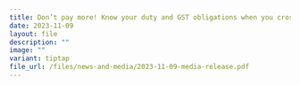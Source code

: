```yaml
---
title: Don’t pay more! Know your duty and GST obligations when you cross into Singapore via Woodlands and Tuas Checkpoints
date: 2023-11-09
layout: file
description: ""
image: ""
variant: tiptap
file_url: /files/news-and-media/2023-11-09-media-release.pdf
---
```

